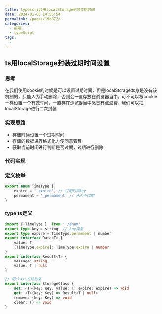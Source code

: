```yaml
---
title: typescript用localStorage封装过期时间
date: 2024-01-05 14:55:54
permalink: /pages/19d872/
categories: 
  - 前端
  - typeScipt
tags: 
  - 
---
```

## ts用localStorage封装过期时间设置
### 思考
在我们使用cookie的时候是可以设置过期时间，但是localStorage本身是没有该机制的，只能人为手动删除，否则会一直存放在浏览器当中，可不可以根cookie一样设置一个有效时间，一直存在浏览器当中感觉有点浪费，我们可以把localStorage进行二次封装
### 实现思路
* 存储时候设置一个过期时间
* 存储的数据进行格式化方便同意管理
* 获取当前时间进行判断是否过期，过期进行删除
### 代码实现
### 定义枚举
```ts
export enum TimeType {
    expire = '_expire', // 过期时间key
    permament = '_permament' // 永久不过期 
}
```

### type ts定义
```ts
import { TimeType }  from './enum'
export type key = string  // key类型
export type expire = TimeType.permament | number
export interface Data<T> {
    value: T,
    [TimeType.expire]: TimeType.expire | number
}
export interface Result<T> {
    message: string,
    value: T | null
}

// 用class方法约束
export interface StoregeClass {
    set: <T>(key: Key, value: T, expire: expire) => void
    get: <T>(key: Key) => Result<T | null>
    remove: (key: Key) => void
    clear: () => void
}
```
